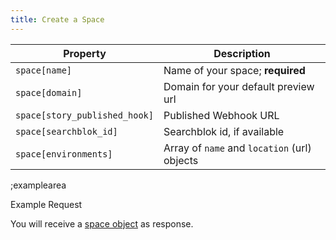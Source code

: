 ```yaml
---
title: Create a Space
---
```


| Property | Description |
|---|---|
| `space[name]` | Name of your space; **required** |
| `space[domain]` | Domain for your default preview url |
| `space[story_published_hook]` | Published Webhook URL |
| `space[searchblok_id]` | Searchblok id, if available |
| `space[environments]` | Array of `name` and `location` (url) objects |

;examplearea

Example Request

<RequestExample url="https://mapi.storyblok.com/v1/spaces/" httpMethod="POST" :requestObject='{"space":{"name":"Example Space"}}'></RequestExample>

You will receive a [space object](#core-resources/spaces/the-space-object) as response.
